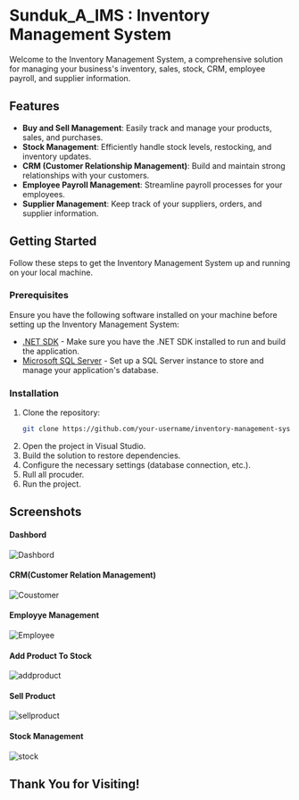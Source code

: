 # Sunduk_A_IMS : Inventory Management System
Welcome to the Inventory Management System, a comprehensive solution for managing your business's inventory, sales, stock, CRM, employee payroll, and supplier information.

## Features
- **Buy and Sell Management**: Easily track and manage your products, sales, and purchases.
- **Stock Management**: Efficiently handle stock levels, restocking, and inventory updates.
- **CRM (Customer Relationship Management)**: Build and maintain strong relationships with your customers.
- **Employee Payroll Management**: Streamline payroll processes for your employees.
- **Supplier Management**: Keep track of your suppliers, orders, and supplier information.

## Getting Started
Follow these steps to get the Inventory Management System up and running on your local machine.

### Prerequisites
Ensure you have the following software installed on your machine before setting up the Inventory Management System:
- [.NET SDK](https://dotnet.microsoft.com/download) - Make sure you have the .NET SDK installed to run and build the application.
- [Microsoft SQL Server](https://www.microsoft.com/en-us/sql-server/sql-server-downloads) - Set up a SQL Server instance to store and manage your application's database.

### Installation

1. Clone the repository:
   ```bash
   git clone https://github.com/your-username/inventory-management-system.git
2. Open the project in Visual Studio.
3. Build the solution to restore dependencies.
4. Configure the necessary settings (database connection, etc.).
5. Rull all procuder.
6. Run the project.

## Screenshots

#### Dashbord
![Dashbord](https://github.com/KhageshorGiri/Sunduk_A_IMS/assets/49892149/f9b6f1fa-670b-4e07-8ea0-f97836b8d5c6)

#### CRM(Customer Relation Management)
![Coustomer](https://github.com/KhageshorGiri/Sunduk_A_IMS/assets/49892149/f8cd1479-ab7e-4e50-94f1-cb5a3e7a26c1)

#### Employye Management
![Employee](https://github.com/KhageshorGiri/Sunduk_A_IMS/assets/49892149/5b3170ef-e2e2-43f5-8a29-c9592fa96ac3)

#### Add Product To Stock
![addproduct](https://github.com/KhageshorGiri/Sunduk_A_IMS/assets/49892149/978a6c20-9d61-48cf-9825-88a62a4c3bd7)

#### Sell Product
![sellproduct](https://github.com/KhageshorGiri/Sunduk_A_IMS/assets/49892149/5f3057e3-a060-4626-aa8e-d84c943ce12b)

#### Stock Management
![stock](https://github.com/KhageshorGiri/Sunduk_A_IMS/assets/49892149/c2d96787-421c-4af4-99d4-3072e089f702)



## Thank You for Visiting!
